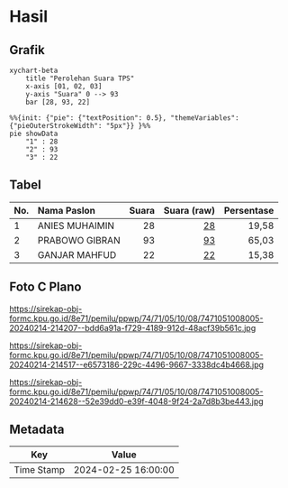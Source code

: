 # Hasil

## Grafik

```mermaid
xychart-beta
    title "Perolehan Suara TPS"
    x-axis [01, 02, 03]
    y-axis "Suara" 0 --> 93
    bar [28, 93, 22]
```

```mermaid
%%{init: {"pie": {"textPosition": 0.5}, "themeVariables": {"pieOuterStrokeWidth": "5px"}} }%%
pie showData
    "1" : 28
    "2" : 93
    "3" : 22
```

## Tabel

| No. | Nama Paslon    | Suara | Suara (raw) | Persentase |
|:--- |:-------------- | -----:| -----------:| ----------:|
| 1   | ANIES MUHAIMIN | 28    | [28][p-1]   | 19,58      |
| 2   | PRABOWO GIBRAN | 93    | [93][p-2]   | 65,03      |
| 3   | GANJAR MAHFUD  | 22    | [22][p-3]   | 15,38      |


[p-1]: https://github.com/gigit-pemilu/pemilu-2024-74-sulawesi-tenggara/blob/main/pilpres/hitung-suara/sub/74-sulawesi-tenggara/sub/71-kota-kendari/sub/05-kendari-barat/sub/1008-dapu-dapura/sub/005-tps/sub/paslon-1.txt
[p-2]: https://github.com/gigit-pemilu/pemilu-2024-74-sulawesi-tenggara/blob/main/pilpres/hitung-suara/sub/74-sulawesi-tenggara/sub/71-kota-kendari/sub/05-kendari-barat/sub/1008-dapu-dapura/sub/005-tps/sub/paslon-2.txt
[p-3]: https://github.com/gigit-pemilu/pemilu-2024-74-sulawesi-tenggara/blob/main/pilpres/hitung-suara/sub/74-sulawesi-tenggara/sub/71-kota-kendari/sub/05-kendari-barat/sub/1008-dapu-dapura/sub/005-tps/sub/paslon-3.txt

## Foto C Plano

https://sirekap-obj-formc.kpu.go.id/8e71/pemilu/ppwp/74/71/05/10/08/7471051008005-20240214-214207--bdd6a91a-f729-4189-912d-48acf39b561c.jpg

https://sirekap-obj-formc.kpu.go.id/8e71/pemilu/ppwp/74/71/05/10/08/7471051008005-20240214-214517--e6573186-229c-4496-9667-3338dc4b4668.jpg

https://sirekap-obj-formc.kpu.go.id/8e71/pemilu/ppwp/74/71/05/10/08/7471051008005-20240214-214628--52e39dd0-e39f-4048-9f24-2a7d8b3be443.jpg


## Metadata

| Key        | Value               |
| ---------- | ------------------- |
| Time Stamp | 2024-02-25 16:00:00 |



